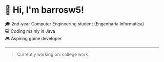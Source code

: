 # 👋 Hi, I'm barrosw5!

🎓 2nd-year Computer Engineering student (Engenharia Informática)  
💻 Coding mainly in Java  
🎮 Aspiring game developer


--- 
> Currently working on: college work
